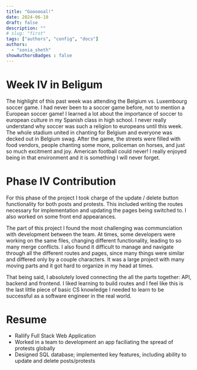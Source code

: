 ```yaml
---
title: "Goooooal!"
date: 2024-06-10
draft: false
description: ""
# slug: "first"
tags: ["authors", "config", "docs"]
authors:
  - "sonia_sheth"
showAuthorsBadges : false
---
```

# Week IV in Beligum
The highlight of this past week was attending the Belgium vs. Luxembourg soccer game. I had never been to a soccer game before, not to mention a European soccer game! I learned a lot about the importance of soccer to european culture in my Spanish class in high school. I never really understand why soccer was such a religion to europeans until this week. The whole stadium united in chanting for Belgium and everyone was decked out in Belgium swag. After the game, the streets were filled with food vendors, people chanting some more, policeman on horses, and just so much excitment and joy. American football could never! I really enjoyed being in that environment and it is something I will never forget. 
    
# Phase IV Contribution 
For this phase of the project I took charge of the update / delete button functionality for both posts and protests. This included writing the routes necessary for implementation and updating the pages being switched to. I also worked on some front end appearances.

The part of this project I found the most challenging was communciation with development between the team. At times, some developers were working on the same files, changing different functionality, leading to so many merge conflicts. I also found it difficult to manage and navigate through all the different routes and pages, since many things were similar and differed only by a couple characters. It was a large project with many moving parts and it got hard to organize in my head at times. 

That being said, I absolutely loved connecting the all the parts together: API, backend and frontend. I liked learning to build routes and I feel like this is the last little piece of basic CS knowledge I needed to learn to be successful as a software engineer in the real world. 

# Resume 
- Rallify Full Stack Web Application
- Worked in a team to development an app faciliating the spread of protests globally 
- Designed SQL database; implemented key features, including ability to update and delete posts/protests 